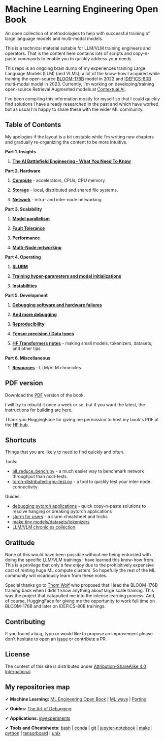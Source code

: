 # Machine Learning Engineering Open Book

An open collection of methodologies to help with successful training of large language models and multi-modal models.

This is a technical material suitable for LLM/VLM training engineers and operators. That is the content here contains lots of scripts and copy-n-paste commands to enable you to quickly address your needs.

This repo is an ongoing brain dump of my experiences training Large Language Models (LLM) (and VLMs); a lot of the know-how I acquired while training the open-source [BLOOM-176B](https://huggingface.co/bigscience/bloom) model in 2022 and [IDEFICS-80B](https://huggingface.co/HuggingFaceM4/idefics-80b-instruct) multi-modal model in 2023. Currently, I'm working on developing/training open-source Retrieval Augmented models at [Contextual.AI](https://contextual.ai/).

I've been compiling this information mostly for myself so that I could quickly find solutions I have already researched in the past and which have worked, but as usual I'm happy to share these with the wider ML community.


## Table of Contents

My apologies if the layout is a bit unstable while I'm writing new chapters and gradually re-organizing the content to be more intuitive.

**Part 1. Insights**

1. **[The AI Battlefield Engineering - What You Need To Know](./insights/ai-battlefield.md)**

**Part 2. Hardware**

1. **[Compute](compute)** - accelerators, CPUs, CPU memory.

1. **[Storage](./storage/)** - local, distributed and shared file systems.

1. **[Network](./network/)** - intra- and inter-node networking.


**Part 3. Scalability**

1. **[Model parallelism](./model-parallelism/)**





1. **[Fault Tolerance](./fault-tolerance/)**

1. **[Performance](./performance/)**

1. **[Multi-Node networking](./multi-node)**



**Part 4. Operating**

1. **[SLURM](orchestration/slurm)**

1. **[Training hyper-parameters and model initializations](./hparams/)**

1. **[Instabilities](./instabilities/)**


**Part 5. Development**

1. **[Debugging software and hardware failures](./debug/)**

1. **[And more debugging](https://github.com/stas00/the-art-of-debugging)**

1. **[Reproducibility](./reproducibility/)**

1. **[Tensor precision / Data types](./dtype/)**

1. **[HF Transformers notes](./transformers/)** - making small models, tokenizers, datasets, and other tips


**Part 6. Miscellaneous**

1. **[Resources](./resources/)** - LLM/VLM chronicles


## PDF version

Download the [PDF](https://huggingface.co/stas/ml-engineering-book/resolve/main/Stas%20Bekman%20-%20Machine%20Learning%20Engineering.pdf?download=true) version of the book.

I will try to rebuild it once a week or so, but if you want the latest, the instructions for building are [here](./build/).

Thank you HuggingFace for giving me permission to host my book's PDF at the [HF hub](https://huggingface.co/).

## Shortcuts

Things that you are likely to need to find quickly and often.

Tools:

- [all_reduce_bench.py](./multi-node/all_reduce_bench.py) - a much easier way to benchmark network throughput than nccl-tests.
- [torch-distributed-gpu-test.py](./debug/torch-distributed-gpu-test.py) - a tool to quickly test your inter-node connectivity

Guides:

- [debugging pytorch applications](./debug/pytorch.md) - quick copy-n-paste solutions to resolve hanging or breaking pytorch applications
- [slurm for users](orchestration/slurm/users.md) - a slurm cheatsheet and tricks
- [make tiny models/datasets/tokenizers](./transformers/make-tiny-models.md)
- [LLM/VLM chronicles collection](https://github.com/stas00/ml-engineering/tree/master/resources#publicly-available-training-llmvlm-logbooks)


## Gratitude

None of this would have been possible without me being entrusted with doing the specific LLM/VLM trainings I have learned this know-how from. This is a privilege that only a few enjoy due to the prohibitively expensive cost of renting huge ML compute clusters. So hopefully the rest of the ML community will vicariously learn from these notes.

Special thanks go to [Thom Wolf](https://github.com/thomwolf) who proposed that I lead the BLOOM-176B training back when I didn't know anything about large scale training. This was the project that catapulted me into the intense learning process. And, of course, HuggingFace for giving me the opportunity to work full time on BLOOM-176B and later on IDEFICS-80B trainings.

## Contributing

If you found a bug, typo or would like to propose an improvement please don't hesitate to open an [Issue](https://github.com/stas00/ml-engineering/issues) or contribute a PR.


## License

The content of this site is distributed under [Attribution-ShareAlike 4.0 International](./LICENSE-CC-BY-SA).





## My repositories map

✔ **Machine Learning:**
 [ML Engineering Open Book](https://github.com/stas00/ml-engineering) |
 [ML ways](https://github.com/stas00/ml-ways) |
 [Porting](https://github.com/stas00/porting)

✔ **Guides:**
 [The Art of Debugging](https://github.com/stas00/the-art-of-debugging)

✔ **Applications:**
 [ipyexperiments](https://github.com/stas00/ipyexperiments)

✔ **Tools and Cheatsheets:**
 [bash](https://github.com/stas00/bash-tools) |
 [conda](https://github.com/stas00/conda-tools) |
 [git](https://github.com/stas00/git-tools) |
 [jupyter-notebook](https://github.com/stas00/jupyter-notebook-tools) |
 [make](https://github.com/stas00/make-tools) |
 [python](https://github.com/stas00/python-tools) |
 [tensorboard](https://github.com/stas00/tensorboard-tools) |
 [unix](https://github.com/stas00/unix-tools)
